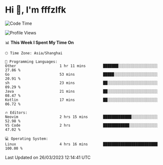 # Hi 👋, I'm fffzlfk

<!--START_SECTION:waka-->
![Code Time](http://img.shields.io/badge/Code%20Time-118%20hrs%2030%20mins-blue)

![Profile Views](http://img.shields.io/badge/Profile%20Views-0-blue)

📊 **This Week I Spent My Time On** 

```text
🕑︎ Time Zone: Asia/Shanghai

💬 Programming Languages: 
Other                    1 hr 11 mins        ███████░░░░░░░░░░░░░░░░░░   27.86 % 
Go                       53 mins             █████░░░░░░░░░░░░░░░░░░░░   20.91 % 
sh                       23 mins             ██░░░░░░░░░░░░░░░░░░░░░░░   09.29 % 
Java                     21 mins             ██░░░░░░░░░░░░░░░░░░░░░░░   08.47 % 
Kotlin                   17 mins             ██░░░░░░░░░░░░░░░░░░░░░░░   06.72 % 

🔥 Editors: 
Neovim                   2 hrs 15 mins       █████████████░░░░░░░░░░░░   52.98 % 
VS Code                  2 hrs               ████████████░░░░░░░░░░░░░   47.02 % 

💻 Operating System: 
Linux                    4 hrs 16 mins       █████████████████████████   100.00 % 
```


 Last Updated on 26/03/2023 12:14:41 UTC
<!--END_SECTION:waka-->
